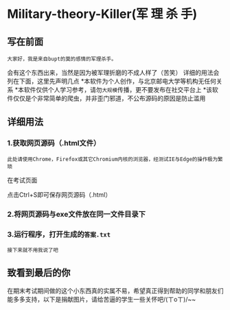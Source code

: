 # Military-theory-Killer(军 理 杀 手)
## 写在前面
    大家好，我是来自bupt的莫的感情的军理杀手。
会有这个东西出来，当然是因为被军理折磨的不成人样了（苦笑）
详细的用法会列在下面，这里先声明几点
*本软件为个人创作，与北京邮电大学等机构无任何关系
*本软件仅供个人学习参考，请勿`大规模`传播，更不要发布在社交平台上
*该软件仅仅是个非常简单的爬虫，并非歪门邪道，不公布源码的原因是防止滥用
## 详细用法
### 1.获取网页源码（.html文件）
    此处请使用Chrome，Firefox或其它Chromium内核的浏览器，经测试IE与Edge的操作极为繁琐
在考试页面

点击Ctrl+S即可保存网页源码（.html）
### 2.将网页源码与exe文件放在同一文件目录下
### 3.运行程序，打开生成的`答案.txt`
    接下来就不用我说了吧
## 致看到最后的你
在期末考试期间做的这个小东西真的实属不易，希望真正得到帮助的同学和朋友们能多多支持，以下是捐献图片，请给苦逼的学生一些关怀吧/(ㄒoㄒ)/~~
